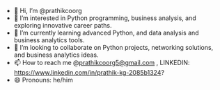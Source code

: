 - 👋 Hi, I’m @prathikcoorg
- 👀 I’m interested in Python programming, business analysis, and exploring innovative career paths.
- 🌱 I’m currently learning advanced Python, and data analysis and business analytics tools.
- 💞️ I’m looking to collaborate on Python projects, networking solutions, and business analytics ideas.
- 📫 How to reach me @prathikcoorg5@gmail.com , LINKEDIN: https://www.linkedin.com/in/prathik-kg-2085b1324?
- 😄 Pronouns: he/him

<!---
prathikcoorg/prathikcoorg is a ✨ special ✨ repository because its `README.md` (this file) appears on your GitHub profile.
You can click the Preview link to take a look at your changes.
--->
